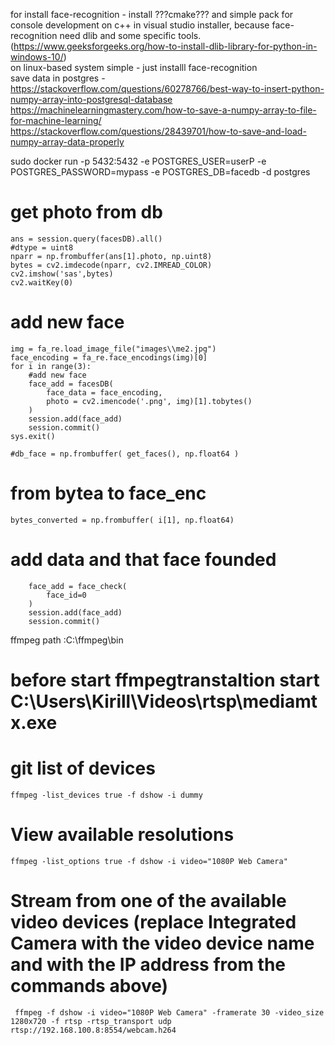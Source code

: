for install face-recognition - install ???cmake??? and simple pack for console development on c++ in visual studio installer, because face-recognition need dlib and  some specific tools.(https://www.geeksforgeeks.org/how-to-install-dlib-library-for-python-in-windows-10/)  
on linux-based system  simple - just installl face-recognition  
save data in postgres - https://stackoverflow.com/questions/60278766/best-way-to-insert-python-numpy-array-into-postgresql-database  
https://machinelearningmastery.com/how-to-save-a-numpy-array-to-file-for-machine-learning/  
https://stackoverflow.com/questions/28439701/how-to-save-and-load-numpy-array-data-properly  
  
sudo docker run -p 5432:5432 -e POSTGRES_USER=userP -e POSTGRES_PASSWORD=mypass -e POSTGRES_DB=facedb -d postgres


# get photo from db
    ans = session.query(facesDB).all()
    #dtype = uint8
    nparr = np.frombuffer(ans[1].photo, np.uint8)
    bytes = cv2.imdecode(nparr, cv2.IMREAD_COLOR)
    cv2.imshow('sas',bytes)
    cv2.waitKey(0)

# add new face

    img = fa_re.load_image_file("images\\me2.jpg")
    face_encoding = fa_re.face_encodings(img)[0] 
    for i in range(3):
        #add new face
        face_add = facesDB(
            face_data = face_encoding,
            photo = cv2.imencode('.png', img)[1].tobytes()
        )
        session.add(face_add)
        session.commit()
    sys.exit()

    #db_face = np.frombuffer( get_faces(), np.float64 )

# from bytea to face_enc
    bytes_converted = np.frombuffer( i[1], np.float64)

# add data and that face founded
        face_add = face_check(
            face_id=0
        )
        session.add(face_add)
        session.commit()

ffmpeg path :C:\ffmpeg\bin  


# before start ffmpegtranstaltion start C:\Users\Kirill\Videos\rtsp\mediamtx.exe

# git list of devices
    ffmpeg -list_devices true -f dshow -i dummy

# View available resolutions
    ffmpeg -list_options true -f dshow -i video="1080P Web Camera"

# Stream from one of the available video devices (replace Integrated Camera with the video device name and <ip> with the IP address from the commands above)
     ffmpeg -f dshow -i video="1080P Web Camera" -framerate 30 -video_size 1280x720 -f rtsp -rtsp_transport udp rtsp://192.168.100.8:8554/webcam.h264


